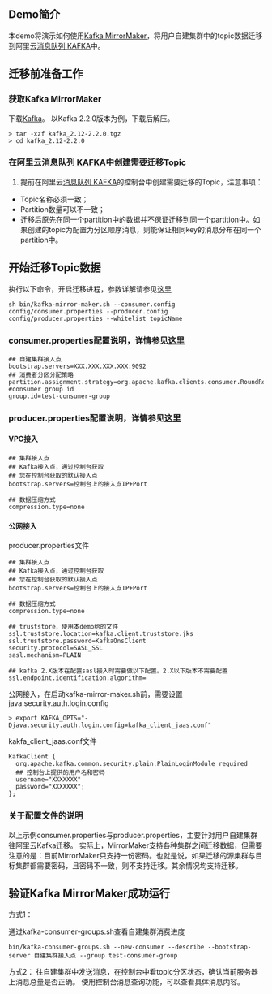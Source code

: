 ## Demo简介

本demo将演示如何使用[Kafka MirrorMaker](https://cwiki.apache.org/confluence/pages/viewpage.action?pageId=27846330)，将用户自建集群中的topic数据迁移到阿里云[消息队列 KAFKA](https://www.aliyun.com/product/kafka)中。

## 迁移前准备工作

### 获取Kafka MirrorMaker
下载[Kafka](http://kafka.apache.org/downloads)。
以Kafka 2.2.0版本为例，下载后解压。

```shell
> tar -xzf kafka_2.12-2.2.0.tgz
> cd kafka_2.12-2.2.0
```

### 在阿里云[消息队列 KAFKA](https://www.aliyun.com/product/kafka)中创建需要迁移Topic

1. 提前在阿里云[消息队列 KAFKA](https://www.aliyun.com/product/kafka)的控制台中创建需要迁移的Topic，注意事项：
* Topic名称必须一致；
* Partition数量可以不一致；
* 迁移后原先在同一个partition中的数据并不保证迁移到同一个partition中。如果创建的topic为配置为分区顺序消息，则能保证相同key的消息分布在同一个partition中。

## 开始迁移Topic数据

执行以下命令，开启迁移进程，参数详解请参见[这里](https://cwiki.apache.org/confluence/pages/viewpage.action?pageId=27846330)
```shell
sh bin/kafka-mirror-maker.sh --consumer.config config/consumer.properties --producer.config config/producer.properties --whitelist topicName
```

### consumer.properties配置说明，详情参见[这里](https://kafka.apache.org/documentation/#consumerconfigs)
```
## 自建集群接入点
bootstrap.servers=XXX.XXX.XXX.XXX:9092
## 消费者分区分配策略
partition.assignment.strategy=org.apache.kafka.clients.consumer.RoundRobinAssignor
#consumer group id
group.id=test-consumer-group
```

### producer.properties配置说明，详情参见[这里](https://kafka.apache.org/documentation/#producerconfigs)

#### VPC接入
```
## 集群接入点
## Kafka接入点，通过控制台获取
## 您在控制台获取的默认接入点
bootstrap.servers=控制台上的接入点IP+Port

## 数据压缩方式
compression.type=none
```

#### 公网接入
producer.properties文件
```
## 集群接入点
## Kafka接入点，通过控制台获取
## 您在控制台获取的默认接入点
bootstrap.servers=控制台上的接入点IP+Port

## 数据压缩方式
compression.type=none

## truststore，使用本demo给的文件
ssl.truststore.location=kafka.client.truststore.jks
ssl.truststore.password=KafkaOnsClient
security.protocol=SASL_SSL
sasl.mechanism=PLAIN

## kafka 2.X版本在配置sasl接入时需要做以下配置。2.X以下版本不需要配置
ssl.endpoint.identification.algorithm=
```

公网接入，在启动kafka-mirror-maker.sh前，需要设置java.security.auth.login.config
```shell
> export KAFKA_OPTS="-Djava.security.auth.login.config=kafka_client_jaas.conf"
```

kakfa_client_jaas.conf文件
```
KafkaClient {
  org.apache.kafka.common.security.plain.PlainLoginModule required
  ## 控制台上提供的用户名和密码
  username="XXXXXXX"
  password="XXXXXXX";
};
```

### 关于配置文件的说明
以上示例consumer.properties与producer.properties，主要针对用户自建集群往阿里云Kafka迁移。
实际上，MirrorMaker支持各种集群之间迁移数据，但需要注意的是：目前MirrorMaker只支持一份密码。也就是说，如果迁移的源集群与目标集群都需要密码，且密码不一致，则不支持迁移。其余情况均支持迁移。

## 验证Kafka MirrorMaker成功运行

方式1：

通过kafka-consumer-groups.sh查看自建集群消费进度
```shell
bin/kafka-consumer-groups.sh --new-consumer --describe --bootstrap-server 自建集群接入点 --group test-consumer-group
```

方式2：
往自建集群中发送消息，在控制台中看topic分区状态，确认当前服务器上消息总量是否正确。
使用控制台消息查询功能，可以查看具体消息内容。
